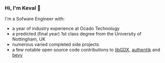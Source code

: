 ### Hi, I'm Keval 👋

I'm a Sofware Engineer with:
- a year of industry experience at Ocado Technology
- a predicted (final year) 1st class degree from the University of Nottingham, UK
- numerous varied completed side projects
- a few notable open source code contributions to [libGDX](libgdx/libgdx), [authentik](goauthentik/authentik) and [bevy](bevyengine/bevy)


